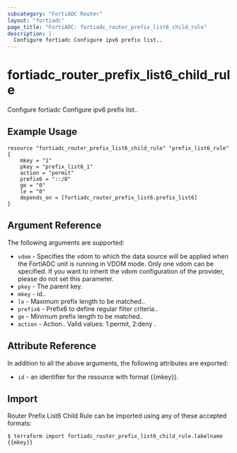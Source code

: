 ```yaml
---
subcategory: "FortiADC Router"
layout: "fortiadc"
page_title: "FortiADC: fortiadc_router_prefix_list6_child_rule"
description: |-
  Configure fortiadc Configure ipv6 prefix list..
---
```


# fortiadc_router_prefix_list6_child_rule
Configure fortiadc Configure ipv6 prefix list..

## Example Usage
```hcl
resource "fortiadc_router_prefix_list6_child_rule" "prefix_list6_rule" {
	mkey = "1"
	pkey = "prefix_list6_1"
	action = "permit"
	prefix6 = "::/0"
	ge = "0"
	le = "0"
	depends_on = [fortiadc_router_prefix_list6.prefix_list6]
}

```

## Argument Reference

The following arguments are supported:

* `vdom` - Specifies the vdom to which the data source will be applied when the FortiADC unit is running in VDOM mode. Only one vdom can be specified. If you want to inherit the vdom configuration of the provider, please do not set this parameter.
* `pkey` - The parent key.
* `mkey` - id..
* `le` - Maximum prefix length to be matched.. 
* `prefix6` - Prefix6 to define regular filter criteria.. 
* `ge` - Minimum prefix length to be matched.. 
* `action` - Action.. Valid values: 1:permit, 2:deny .

## Attribute Reference

In addition to all the above arguments, the following attributes are exported:
* `id` - an identifier for the resource with format {{mkey}}.

## Import
 Router Prefix List6 Child Rule can be imported using any of these accepted formats:
```
$ terraform import fortiadc_router_prefix_list6_child_rule.labelname {{mkey}}
```
